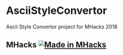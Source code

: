 # AsciiStyleConvertor


Ascii Style Convertor project for MHacks 2018

## MHacks [![Made in MHacks](https://img.shields.io/badge/Made%20in-MHacks11-d41359.svg?style=flat)](https://mhacks.org)
